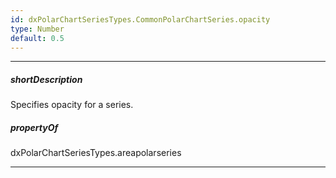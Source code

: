```yaml
---
id: dxPolarChartSeriesTypes.CommonPolarChartSeries.opacity
type: Number
default: 0.5
---
```

---
##### shortDescription
Specifies opacity for a series.

##### propertyOf
dxPolarChartSeriesTypes.areapolarseries

---
